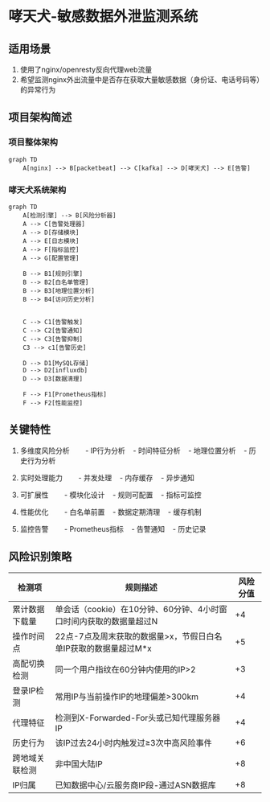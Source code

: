 # 哮天犬-敏感数据外泄监测系统

## 适用场景
1. 使用了nginx/openresty反向代理web流量
2. 希望监测nginx外出流量中是否存在获取大量敏感数据（身份证、电话号码等）的异常行为

## 项目架构简述

### 项目整体架构

```mermaid
graph TD
    A[nginx] --> B[packetbeat] --> C[kafka] --> D[哮天犬] --> E[告警]
```

### 哮天犬系统架构

```mermaid
graph TD
    A[检测引擎] --> B[风险分析器]
    A --> C[告警处理器]
    A --> D[存储模块]
    A --> E[日志模块]
    A --> F[指标监控]
    A --> G[配置管理]

    B --> B1[规则引擎]
    B --> B2[白名单管理]
    B --> B3[地理位置分析]
    B --> B4[访问历史分析]
   
    
    C --> C1[告警触发]
    C --> C2[告警通知]
    C --> C3[告警抑制]
    C3 --> c1[告警历史]

    D --> D1[MySQL存储]
    D --> D2[influxdb]
    D --> D3[数据清理]

    F --> F1[Prometheus指标]
    F --> F2[性能监控]
```

## 关键特性


1. 多维度风险分析
   
   - IP行为分析
   - 时间特征分析
   - 地理位置分析
   - 历史行为分析


2. 实时处理能力
   
   - 并发处理
   - 内存缓存
   - 异步通知


3. 可扩展性
   
   - 模块化设计
   - 规则可配置
   - 指标可监控


4. 性能优化
   
   - 白名单前置
   - 数据定期清理
   - 缓存机制


5. 监控告警
   
   - Prometheus指标
   - 告警通知
   - 历史记录

## 风险识别策略
| 检测项               | 规则描述                                                                 | 风险分值 |
|----------------------|--------------------------------------------------------------------------|----------|
| 累计数据下载量       | 单会话（cookie）在10分钟、60分钟、4小时窗口时间内获取的数据量超过N       | +4       |
| 操作时间点           | 22点-7点及周末获取的数据量>x，节假日白名单IP获取的数据量超过M*x          | +5       |
| 高配切换检测         | 同一个用户指纹在60分钟内使用的IP>2                                       | +3       |
| 登录IP检测           | 常用IP与当前操作IP的地理偏差>300km                                       | +4       |
| 代理特征             | 检测到X-Forwarded-For头或已知代理服务器IP                                | +4       |
| 历史行为             | 该IP过去24小时内触发过≥3次中高风险事件                                   | +6       |
| 跨地域关联检测       | 非中国大陆IP                                                             | +8       |
| IP归属               | 已知数据中心/云服务商IP段-通过ASN数据库                                  | +8       |


   
